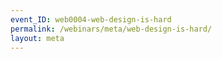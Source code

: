 ```yaml
---
event_ID: web0004-web-design-is-hard
permalink: /webinars/meta/web-design-is-hard/
layout: meta
---
```

